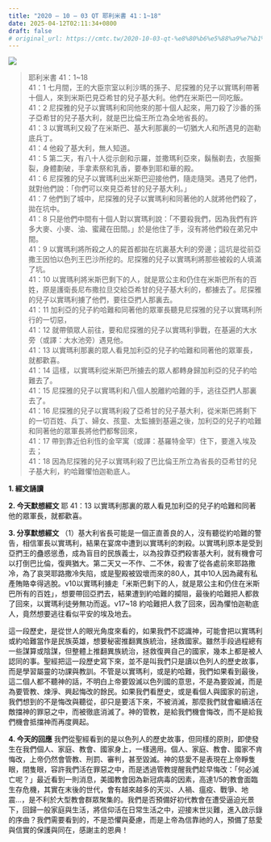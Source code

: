 ```yaml
---
title: "2020 – 10 – 03 QT 耶利米書 41：1~18"
date: 2025-04-12T02:11:34+0800
draft: false
# original_url: https://cmtc.tw/2020-10-03-qt-%e8%80%b6%e5%88%a9%e7%b1%b3%e6%9b%b8-41%ef%bc%9a118
---
```


![](/images/qt.jpg)
> 耶利米書 41：1\~18  
> 41：1 七月間，王的大臣宗室以利沙瑪的孫子、尼探雅的兒子以實瑪利帶著十個人，來到米斯巴見亞希甘的兒子基大利。他們在米斯巴一同吃飯。  
> 41：2 尼探雅的兒子以實瑪利和同他來的那十個人起來，用刀殺了沙番的孫子亞希甘的兒子基大利，就是巴比倫王所立為全地省長的。  
> 41：3 以實瑪利又殺了在米斯巴、基大利那裏的一切猶大人和所遇見的迦勒底兵丁。  
> 41：4 他殺了基大利，無人知道。  
> 41：5 第二天，有八十人從示劍和示羅，並撒瑪利亞來，鬍鬚剃去，衣服撕裂，身體劃破，手拿素祭和乳香，要奉到耶和華的殿。  
> 41：6 尼探雅的兒子以實瑪利出米斯巴迎接他們，隨走隨哭。遇見了他們，就對他們說：「你們可以來見亞希甘的兒子基大利。」  
> 41：7 他們到了城中，尼探雅的兒子以實瑪利和同著他的人就將他們殺了，拋在坑中。  
> 41：8 只是他們中間有十個人對以實瑪利說：「不要殺我們，因為我們有許多大麥、小麥、油、蜜藏在田間。」於是他住了手，沒有將他們殺在弟兄中間。  
> 41：9 以實瑪利將所殺之人的屍首都拋在坑裏基大利的旁邊；這坑是從前亞撒王因怕以色列王巴沙所挖的。尼探雅的兒子以實瑪利將那些被殺的人填滿了坑。  
> 41：10 以實瑪利將米斯巴剩下的人，就是眾公主和仍住在米斯巴所有的百姓，原是護衛長尼布撒拉旦交給亞希甘的兒子基大利的，都擄去了。尼探雅的兒子以實瑪利擄了他們，要往亞捫人那裏去。  
> 41：11 加利亞的兒子約哈難和同著他的眾軍長聽見尼探雅的兒子以實瑪利所行的一切惡，  
> 41：12 就帶領眾人前往，要和尼探雅的兒子以實瑪利爭戰，在基遍的大水旁（或譯：大水池旁）遇見他。  
> 41：13 以實瑪利那裏的眾人看見加利亞的兒子約哈難和同著他的眾軍長，就都歡喜。  
> 41：14 這樣，以實瑪利從米斯巴所擄去的眾人都轉身歸加利亞的兒子約哈難去了。  
> 41：15 尼探雅的兒子以實瑪利和八個人脫離約哈難的手，逃往亞捫人那裏去了。  
> 41：16 尼探雅的兒子以實瑪利殺了亞希甘的兒子基大利，從米斯巴將剩下的一切百姓、兵丁、婦女、孩童、太監擄到基遍之後，加利亞的兒子約哈難和同著他的眾軍長將他們都奪回來，  
> 41：17 帶到靠近伯利恆的金罕寓（或譯：基羅特金罕）住下，要進入埃及去；  
> 41：18 因為尼探雅的兒子以實瑪利殺了巴比倫王所立為省長的亞希甘的兒子基大利，約哈難懼怕迦勒底人。

**1. 經文誦讀**

**2.  今天默想經文**
耶 41：13 以實瑪利那裏的眾人看見加利亞的兒子約哈難和同著他的眾軍長，就都歡喜。

**3. 分享默想經文**
（1）基大利省長可能是一個正直善良的人，沒有聽從約哈難的警告，相信軍長以實瑪利，結果在宴席中遭到以實瑪利的刺殺。以實瑪利原本是受到亞捫王的蠱惑慫恿，成為盲目的民族義士，以為投靠亞捫殺害基大利，就有機會可以打倒巴比倫，復興猶大。第二天又一不作、二不休，殺害了從各處前來耶路撒冷，為了哀哭耶路撒冷失陷，或是聖殿被毀壞而來的80人，其中10人因為藏有私產賄賂幸得逃脫。v10以實瑪利擄走「米斯巴剩下的人，就是眾公主和仍住在米斯巴所有的百姓」，想要帶回亞捫去，結果遭到約哈難的攔阻，最後約哈難把人都救了回來，以實瑪利徒勞無功而返。v17\~18 約哈難把人救了回來，因為懼怕迦勒底人，竟然想要逃往看似平安的埃及地去。

這一段歷史，是從世人的眼光角度來看的，如果我們不認識神，可能會把以實瑪利或約哈難當作是民族英雄，想要秘密推翻異族統治，拯救國家。雖然手段過程總有一些謀算或陰謀，但整體上推翻異族統治，拯救復興自己的國家，幾本上都是被人認同的事。聖經把這一段歷史寫下來，並不是叫我們只是讀以色列人的歷史故事，而是學習屬靈的功課與教訓。不管是以實瑪利，或是約哈難，我們如果看到最後，這二個人都不聽神的話，不明白上帝要毀滅以色列國的意思，不是為要毀滅，而是為要管教、煉淨、興起悔改的餘民。如果我們看歷史，或是看個人與國家的前途，我們想到的不是悔改與聽從，卻只是要活下來，不被消滅，那麼我們就會繼續活在敵擋神的罪惡之中，而被徹底消滅了。神的管教，是給我們機會悔改，而不是給我們機會抵擋神而再度興起。

**4. 今天的回應**
我們從聖經看到的是以色列人的歷史故事，但同樣的原則，即使發生在我們個人、家庭、教會、國家身上，一樣適用。個人、家庭、教會、國家不肯悔改，上帝仍然會管教、刑罰、審判，甚至毀滅。神的慈愛不是表現在上帝睜隻眼，閉隻眼，容許我們活在罪惡之中，而是透過管教提醒我們趁早悔改：「何必滅亡呢？」最近看到一則消息，美國教會因為新冠病毒的因素，高達1/5的教會面臨生存危機，其實在末後的世代，會有越來越多的天災、人禍、瘟疫、戰爭、地震…，是不利於大型教會群眾聚集的。我們是否預備好初代教會在遭受逼迫光景下，回歸一般家庭與生活，將信仰活在日常生活之中，迎接末世災難，進入啟示錄的序曲？我們需要看到的，不是恐懼與憂慮，而是上帝為信靠祂的人，預備了慈愛與信實的保護與同在，感謝主的恩典！

